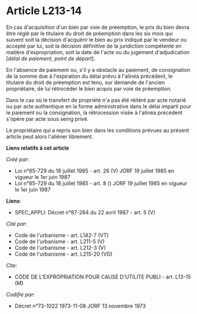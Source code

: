 # Article L213-14

En cas d'acquisition d'un bien par voie de préemption, le prix du bien devra être réglé par le titulaire du droit de
préemption dans les six mois qui suivent soit la décision d'acquérir le bien au prix indiqué par le vendeur ou accepté par
lui, soit la décision définitive de la juridiction compétente en matière d'expropriation, soit la date de l'acte ou du
jugement d'adjudication [*délai de paiement, point de départ*].

En l'absence de paiement ou, s'il y a obstacle au paiement, de consignation de la somme due à l'expiration du délai prévu à
l'alinéa précédent, le titulaire du droit de préemption est tenu, sur demande de l'ancien propriétaire, de lui rétrocéder le
bien acquis par voie de préemption.

Dans le cas où le transfert de propriété n'a pas été réitéré par acte notarié ou par acte authentique en la forme
administrative dans le délai imparti pour le paiement ou la consignation, la rétrocession visée à l'alinéa précédent s'opère
par acte sous seing privé.

Le propriétaire qui a repris son bien dans les conditions prévues au présent article peut alors l'aliéner librement.

**Liens relatifs à cet article**

_Créé par_:

  - Loi n°85-729 du 18 juillet 1985 - art. 26 (V) JORF 19 juillet 1985   en vigueur le 1er juin 1987
  - Loi n°85-729 du 18 juillet 1985 - art. 8 () JORF 19 juillet 1985   en vigueur le 1er juin 1987

**Liens**:

  - SPEC_APPLI: Décret n°87-284 du 22 avril 1987 - art. 5 (V)

_Cité par_:

  - Code de l'urbanisme - art. L142-7 (VT)
  - Code de l'urbanisme - art. L211-5 (V)
  - Code de l'urbanisme - art. L212-3 (V)
  - Code de l'urbanisme - art. L215-20 (VD)

_Cite_:

  - CODE DE L'EXPROPRIATION POUR CAUSE D'UTILITE PUBLI - art. L13-15 (M)

_Codifié par_:

  - Décret n°73-1022 1973-11-08 JORF 13 novembre 1973
